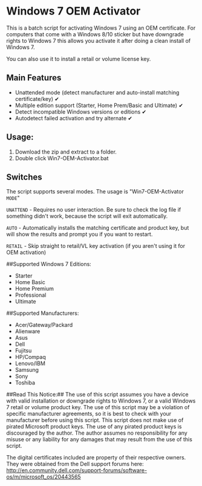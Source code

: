 # Windows 7 OEM Activator
This is a batch script for activating Windows 7 using an OEM certificate. For computers that come with a Windows 8/10 sticker but have downgrade rights to Windows 7 this allows you activate it after doing a clean install of Windows 7.

You can also use it to install a retail or volume license key. 

## Main Features

- Unattended mode (detect manufacturer and auto-install matching certificate/key) ✔
- Multiple edition support (Starter, Home Prem/Basic and Ultimate) ✔
- Detect incompatible Windows versions or editions ✔
- Autodetect failed activation and try alternate ✔

## Usage:

1. Download the zip and extract to a folder.
2. Double click Win7-OEM-Activator.bat

## Switches

The script supports several modes. The usage is "Win7-OEM-Activator `MODE`"

`UNATTEND` - Requires no user interaction. Be sure to check the log file if something didn't work, because the script will exit automatically.

`AUTO` - Automatically installs the matching certificate and product key, but will show the results and prompt you if you want to restart.

`RETAIL` - Skip straight to retail/VL key activation (if you aren't using it for OEM activation)

##Supported Windows 7 Editions:
- Starter
- Home Basic
- Home Premium
- Professional
- Ultimate

##Supported Manufacturers:
- Acer/Gateway/Packard
- Alienware
- Asus
- Dell
- Fujitsu
- HP/Compaq
- Lenovo/IBM
- Samsung
- Sony
- Toshiba

##Read This Notice:##
The use of this script assumes you have a device with valid installation or downgrade rights to Windows 7, or a valid Windows 7 retail or volume product key. The use of this script may be a violation of specific manufacturer agreements, so it is best to check with your manufacturer before using this script. This script does not make use of pirated Microsoft product keys. The use of any pirated product keys is discouraged by the author. The author assumes no responsibility for any misuse or any liability for any damages that may result from the use of this script. 

The digital certificates included are property of their respective owners. They were obtained from the Dell support forums here: http://en.community.dell.com/support-forums/software-os/m/microsoft_os/20443565
